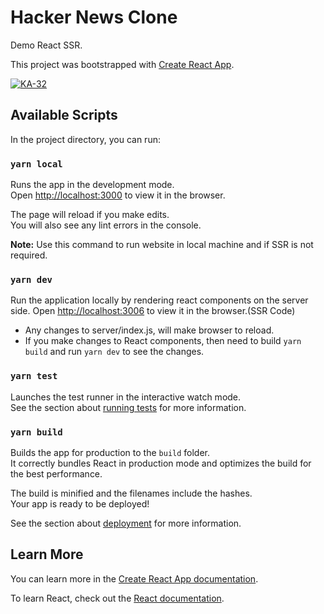 # Hacker News Clone
Demo React SSR.

This project was bootstrapped with [Create React App](https://github.com/facebook/create-react-app).

[![KA-32](https://circleci.com/gh/KA-32/hacker-news-clone.svg?style=svg)](https://circleci.com/gh/circleci/circleci-docs)

## Available Scripts

In the project directory, you can run:

### `yarn local`

Runs the app in the development mode.<br />
Open [http://localhost:3000](http://localhost:3000) to view it in the browser.

The page will reload if you make edits.<br />
You will also see any lint errors in the console.

**Note:** Use this command to run website in local machine and if SSR is not required.

### `yarn dev`
Run the application locally by rendering react components on the server side.
Open [http://localhost:3006](http://localhost:3006) to view it in the browser.(SSR Code)
- Any changes to server/index.js, will make browser to reload. 
- If you make changes to React components, then need to build `yarn build` and run `yarn dev` to see the changes.

### `yarn test`

Launches the test runner in the interactive watch mode.<br />
See the section about [running tests](https://facebook.github.io/create-react-app/docs/running-tests) for more information.

### `yarn build`

Builds the app for production to the `build` folder.<br />
It correctly bundles React in production mode and optimizes the build for the best performance.

The build is minified and the filenames include the hashes.<br />
Your app is ready to be deployed!

See the section about [deployment](https://facebook.github.io/create-react-app/docs/deployment) for more information.


## Learn More

You can learn more in the [Create React App documentation](https://facebook.github.io/create-react-app/docs/getting-started).

To learn React, check out the [React documentation](https://reactjs.org/).
